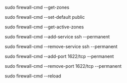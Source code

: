 sudo firewall-cmd --get-zones

sudo firewall-cmd --set-default public

sudo firewall-cmd --get-active-zones

sudo firewall-cmd --add-service ssh --permanent

sudo firewall-cmd --remove-service ssh --permanent

sudo firewall-cmd --add-port 1622/tcp --permanent

sudo firewall-cmd --remove-port 1622/tcp --permanent

sudo firewall-cmd --reload
